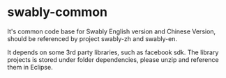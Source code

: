 swably-common
=============
It's common code base for Swably English version and Chinese Version, should be referenced by project swably-zh and swably-en.

It depends on some 3rd party libraries, such as facebook sdk. The library projects is stored under folder dependencies, please unzip and reference them in Eclipse.
